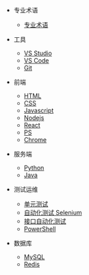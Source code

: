 - 专业术语

  - [专业术语](phrase.md)

- 工具

  - [VS Studio](vsstudio.md)
  - [VS Code](vscode.md)
  - [Git](gitscm.md)

- 前端

  - [HTML](html.md)
  - [CSS](css.md)
  - [Javascript](javascript.md)
  - [Nodejs](node.md)
  - [React](react.md)
  - [PS](ps.md)
  - [Chrome](chrome.md)

- 服务端

  - [Python](html.md)
  - [Java](html.md)

- 测试运维

  - [单元测试](ut.md)
  - [自动化测试 Selenium](apt.md)
  - [接口自动化测试](api.md)
  - [PowerShell](powershell.md)

- 数据库

  - [MySQL](gitscm.md)
  - [Redis](gitscm.md)
